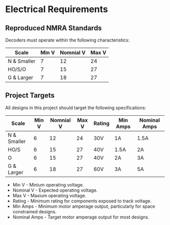 # Electrical Requirements

## Reproduced NMRA Standards

Decoders must operate within the following characteristics:

| Scale       | Min V | Nomnial V | Max V | 
| -----       | ----- | --------- | ----- |
| N & Smaller | 7     | 12        | 24    |
| HO/S/O      | 7     | 15        | 27    |
| G & Larger  | 7     | 18        | 27    |

## Project Targets

All designs in this project should target the following specifications:

| Scale       | Min V | Nomnial V | Max V | Rating | Min Amps | Nominal Amps |
| -----       | ----- | --------- | ----- | ------ | -------- | ------------ |
| N & Smaller | 6     | 12        | 24    | 30V    | 1A       | 1.5A         |
| HO/S        | 6     | 15        | 27    | 40V    | 1.5A     | 2A           |
| O           | 6     | 15        | 27    | 40V    | 2A       | 3A           |
| G & Larger  | 6     | 18        | 27    | 60V    | 3A       | 5A           |

* Min V - Minium operating voltage.
* Nominal V - Expected operating voltage.
* Max V - Maxium operating voltage.
* Rating - Minimum rating for components exposed to track voltage.
* Min Amps - Minimum motor amperage output, particularly for space constrained designs.
* Nominal Amps - Target motor amperage output for most designs.

